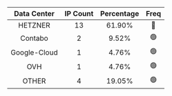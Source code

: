 | Data Center | IP Count | Percentage | Freq |
|:------------:|:--------:|:-----------:|:-----:|
| HETZNER | 13 | 61.90% | 🔴 |
| Contabo | 2 | 9.52% | 🟢 |
| Google-Cloud | 1 | 4.76% | 🟢 |
| OVH | 1 | 4.76% | 🟢 |
| OTHER | 4 | 19.05% | 🟢 |